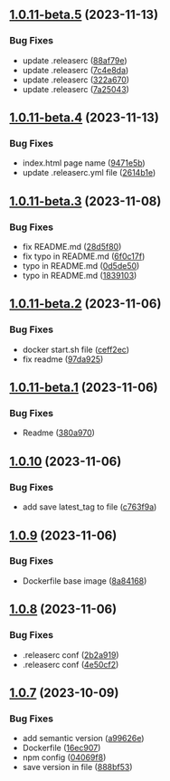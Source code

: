 ## [1.0.11-beta.5](https://github.com/subzero-team/demo-app/compare/v1.0.11-beta.4...v1.0.11-beta.5) (2023-11-13)


### Bug Fixes

* update .releaserc ([88af79e](https://github.com/subzero-team/demo-app/commit/88af79ef572e4ec10c63e9792531c2436035f048))
* update .releaserc ([7c4e8da](https://github.com/subzero-team/demo-app/commit/7c4e8da64522fe51547a5d001154b98ba2d431d4))
* update .releaserc ([322a670](https://github.com/subzero-team/demo-app/commit/322a6708c89ead429fd738cd96a4299f6b4a3228))
* update .releaserc ([7a25043](https://github.com/subzero-team/demo-app/commit/7a25043bf8a016046e9b7d1d73cfa4b44e59f46c))

## [1.0.11-beta.4](https://github.com/subzero-team/demo-app/compare/v1.0.11-beta.3...v1.0.11-beta.4) (2023-11-13)


### Bug Fixes

* index.html page name ([9471e5b](https://github.com/subzero-team/demo-app/commit/9471e5be58a4299b7de7d5ead6b1996661f295ec))
* update .releaserc.yml file ([2614b1e](https://github.com/subzero-team/demo-app/commit/2614b1e23d9229fefdb1fb0c53ee330554553885))

## [1.0.11-beta.3](https://github.com/subzero-team/demo-app/compare/v1.0.11-beta.2...v1.0.11-beta.3) (2023-11-08)


### Bug Fixes

* fix README.md ([28d5f80](https://github.com/subzero-team/demo-app/commit/28d5f804b7091b0f3f504ea34206cab73f7312aa))
* fix typo in README.md ([6f0c17f](https://github.com/subzero-team/demo-app/commit/6f0c17fda9269b530090dd18fea21d0bb5a1f396))
* typo in README.md ([0d5de50](https://github.com/subzero-team/demo-app/commit/0d5de50d53d68a7488af90bcc755afb224512845))
* typo in README.md ([1839103](https://github.com/subzero-team/demo-app/commit/1839103656b15d7133c00c87591233100718c129))

## [1.0.11-beta.2](https://github.com/subzero-team/demo-app/compare/v1.0.11-beta.1...v1.0.11-beta.2) (2023-11-06)


### Bug Fixes

* docker start.sh file ([ceff2ec](https://github.com/subzero-team/demo-app/commit/ceff2ecc028cf01319760dc286709f24b0c18014))
* fix readme ([97da925](https://github.com/subzero-team/demo-app/commit/97da925d9615791d0bd3744972ea6f9ae9e6e153))

## [1.0.11-beta.1](https://github.com/subzero-team/demo-app/compare/v1.0.10...v1.0.11-beta.1) (2023-11-06)


### Bug Fixes

* Readme ([380a970](https://github.com/subzero-team/demo-app/commit/380a97012e28bbc8ed924e25e2338c8eaaf68ef1))

## [1.0.10](https://github.com/subzero-team/demo-app/compare/v1.0.9...v1.0.10) (2023-11-06)


### Bug Fixes

* add save latest_tag to file ([c763f9a](https://github.com/subzero-team/demo-app/commit/c763f9abcadd3b812c4058550dc7e70608ae11a9))

## [1.0.9](https://github.com/subzero-team/demo-app/compare/v1.0.8...v1.0.9) (2023-11-06)


### Bug Fixes

* Dockerfile base image ([8a84168](https://github.com/subzero-team/demo-app/commit/8a841684177492b9abb66f9b6bf9e704f9e1123d))

## [1.0.8](https://github.com/subzero-team/demo-app/compare/v1.0.7...v1.0.8) (2023-11-06)


### Bug Fixes

* .releaserc conf ([2b2a919](https://github.com/subzero-team/demo-app/commit/2b2a919558f747507908e4b095f06c04af633f21))
* .releaserc conf ([4e50cf2](https://github.com/subzero-team/demo-app/commit/4e50cf2eaa60be7059d7ef5882e30a4d515c273f))

## [1.0.7](https://github.com/corollo/demo-app/compare/v1.0.6...v1.0.7) (2023-10-09)


### Bug Fixes

* add semantic version ([a99626e](https://github.com/corollo/demo-app/commit/a99626e44e096c312acd8a6fb2535d3b4c5fbcdf))
* Dockerfile ([16ec907](https://github.com/corollo/demo-app/commit/16ec907bddec74da73e4f2ca1dd1ed049011caa4))
* npm config ([04069f8](https://github.com/corollo/demo-app/commit/04069f8f7c914cdc8f521ce6027adbf58942b029))
* save version in file ([888bf53](https://github.com/corollo/demo-app/commit/888bf534715a7484065916983658cfa0e4048a67))
